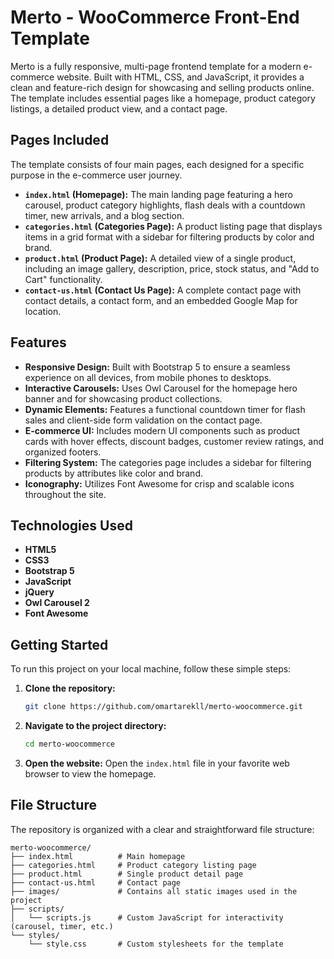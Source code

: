 # Merto - WooCommerce Front-End Template

Merto is a fully responsive, multi-page frontend template for a modern e-commerce website. Built with HTML, CSS, and JavaScript, it provides a clean and feature-rich design for showcasing and selling products online. The template includes essential pages like a homepage, product category listings, a detailed product view, and a contact page.

## Pages Included

The template consists of four main pages, each designed for a specific purpose in the e-commerce user journey.

- **`index.html` (Homepage):** The main landing page featuring a hero carousel, product category highlights, flash deals with a countdown timer, new arrivals, and a blog section.
- **`categories.html` (Categories Page):** A product listing page that displays items in a grid format with a sidebar for filtering products by color and brand.
- **`product.html` (Product Page):** A detailed view of a single product, including an image gallery, description, price, stock status, and "Add to Cart" functionality.
- **`contact-us.html` (Contact Us Page):** A complete contact page with contact details, a contact form, and an embedded Google Map for location.

## Features

- **Responsive Design:** Built with Bootstrap 5 to ensure a seamless experience on all devices, from mobile phones to desktops.
- **Interactive Carousels:** Uses Owl Carousel for the homepage hero banner and for showcasing product collections.
- **Dynamic Elements:** Features a functional countdown timer for flash sales and client-side form validation on the contact page.
- **E-commerce UI:** Includes modern UI components such as product cards with hover effects, discount badges, customer review ratings, and organized footers.
- **Filtering System:** The categories page includes a sidebar for filtering products by attributes like color and brand.
- **Iconography:** Utilizes Font Awesome for crisp and scalable icons throughout the site.

## Technologies Used

- **HTML5**
- **CSS3**
- **Bootstrap 5**
- **JavaScript**
- **jQuery**
- **Owl Carousel 2**
- **Font Awesome**

## Getting Started

To run this project on your local machine, follow these simple steps:

1.  **Clone the repository:**
    ```sh
    git clone https://github.com/omartarekll/merto-woocommerce.git
    ```

2.  **Navigate to the project directory:**
    ```sh
    cd merto-woocommerce
    ```

3.  **Open the website:**
    Open the `index.html` file in your favorite web browser to view the homepage.

## File Structure

The repository is organized with a clear and straightforward file structure:

```
merto-woocommerce/
├── index.html          # Main homepage
├── categories.html     # Product category listing page
├── product.html        # Single product detail page
├── contact-us.html     # Contact page
├── images/             # Contains all static images used in the project
├── scripts/
│   └── scripts.js      # Custom JavaScript for interactivity (carousel, timer, etc.)
└── styles/
    └── style.css       # Custom stylesheets for the template
